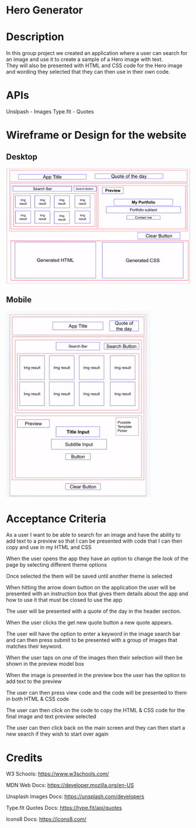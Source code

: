 # Hero Generator

# Description

In this group project we created an application where a user can search for an image and use it to create a sample of a Hero image with text.  
They will also be presented with HTML and CSS code for the Hero image and wording they selected that they can then use in their own code. 

# APIs

Unslpash - Images
Type.fit - Quotes

# Wireframe or Design for the website

## Desktop

![](hero_wireframe_desktop.jpg)

## Mobile

![](hero_wireframe_mobile.jpg)



# Acceptance Criteria


As a user I want to be able to search for an image and have the ability to add text to a preview so that I can be presented with code that I can then copy and use in my HTML and CSS 

When the user opens the app they have an option to change the look of the page by selecting different theme options

Once selected the them will be saved until another theme is selected

When hitting the arrow down button on the application the user will be presented with an instruction box that gives them details about the app and how to use it that must be closed to use the app

The user will be presented with a quote of the day in the header section.

When the user clicks the get new quote button a new quote appears.

The user will have the option to enter a keyword in the image search bar and can then press submit to be presented with a group of images that matches their keyword.

When the user taps on one of the images then their selection will then be shown in the preview model box 

When the image is presented in the preview box the user has the option to add text to the preview

The user can then press view code and the code will be presented to them in both HTML & CSS code

The user can then click on the code to copy the  HTML & CSS code for the final image and text preview selected 

The user can then click back on the main screen and they can then start a new search if they wish to start over again

# Credits

W3 Schools: https://www.w3schools.com/

MDN Web Docs: https://developer.mozilla.org/en-US

Unsplash Images Docs: https://unsplash.com/developers

Type.fit Quotes Docs: https://type.fit/api/quotes

Icons8 Docs: https://icons8.com/


